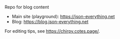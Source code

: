 Repo for blog content

- Main site (playground): https://json-everything.net
- Blog: https://blog.json-everything.net

For editing tips, see https://chirpy.cotes.page/.
